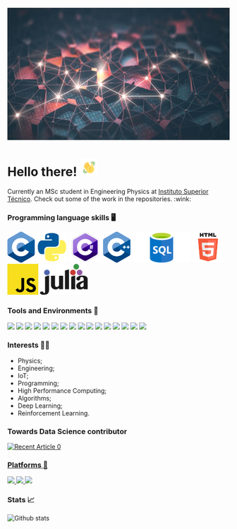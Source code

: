 <p align="center">
  <img src="GitHubBackground.jpg" height="300px" width="1000px">
</p>

# Hello there!  <img src="waving.gif" width="40px">

<p>
Currently an MSc student in Engineering Physics at <a href="https://tecnico.ulisboa.pt/pt/">Instituto Superior Técnico</a>. Check out some of the work in the repositories. :wink:
</p>

### Programming language skills :desktop_computer: 
<code><img height="70" src="c_logo.png"></code>
<code><img height="70" src="python_logo.png"></code>
<code><img height="70" src="csharp.png"></code>
<code><img height="70" src="cpp_logo.png"></code>
<code><img height="70" src="SQL.png"></code>
<code><img height="70" src="html.png"></code>
<code><img height="70" src="javascript.png"></code>
<code><img height="70" src="julia_logo.png"></code>

### Tools and Environments 🔧
<p>
<img src="https://img.shields.io/badge/OS-Windows-blue?logo=Windows">
<img src="https://img.shields.io/badge/OS-Linux-orange?logo=Linux">
<img src="https://img.shields.io/badge/Editor-VSCode-blue?logo=Visual%20Studio%20Code">
<img src="https://img.shields.io/badge/Editor-Sublime%20Text-orange?logo=Sublime-Text">
<img src="https://img.shields.io/badge/Editor-Atom-whitegreen?logo=Atom">
<img src="https://img.shields.io/badge/IDE-Visual%20Studio-purple?logo=Visual%20Studio">
<img src="https://img.shields.io/badge/IDE-PyCharm-green?logo=PyCharm">
<img src="https://img.shields.io/badge/Game%20Engine%20Development-Unity-white?logo=Unity">
<img src="https://img.shields.io/badge/Cloud-Azure-blue?logo=Microsoft%20Azure">
<img src="https://img.shields.io/badge/API-CUDA-green?logo=Nvidia">
<img src="https://img.shields.io/badge/Library-Dask-orange">
<img src="https://img.shields.io/badge/Library-OpenCV-blue?logo=OpenCV">
<img src="https://img.shields.io/badge/Compiler-Numba-blue?logo=Numba">
<img src="https://img.shields.io/badge/Framework-Keras-red?logo=Keras">
<img src="https://img.shields.io/badge/Library-Tensorflow-orange?logo=Tensorflow">
<img src="https://img.shields.io/badge/Framework-Pytorch-purple?logo=Pytorch">
</a>
</p>

### Interests 👨‍💻
- Physics;
- Engineering;
- IoT;
- Programming;
- High Performance Computing;
- Algorithms;
- Deep Learning;
- Reinforcement Learning.

### Towards Data Science contributor
 <a target="_blank" href="https://github-readme-medium-recent-article.vercel.app/medium/@ta.amfp/0"><img src="https://github-readme-medium-recent-article.vercel.app/medium/@ta.amfp/0" alt="Recent Article 0"> 


### Platforms 👨‍
<p>
<a href="https://www.linkedin.com/in/tiago-martins-9ba0a9154/">
<img src="https://img.shields.io/badge/Linkedin-Tiago%20Martins-blue?logo=Linkedin">
<a href="https://twitter.com/taamfp">
<img src="https://img.shields.io/badge/Twitter-Tiago%20Martins-white_blue?logo=Twitter">
<a href="https://www.kaggle.com/ta97fp">
<img src="https://img.shields.io/badge/Kaggle-ta.am97fp-white?logo=kaggle">
</a>
</p>
  
### Stats 📈
![Github stats](https://github-readme-stats.vercel.app/api?username=taamfp&show_icons=true&theme=tokyonight)


<!--
**taamfp/taamfp** is a ✨ _special_ ✨ repository because its `README.md` (this file) appears on your GitHub profile. 
-->

